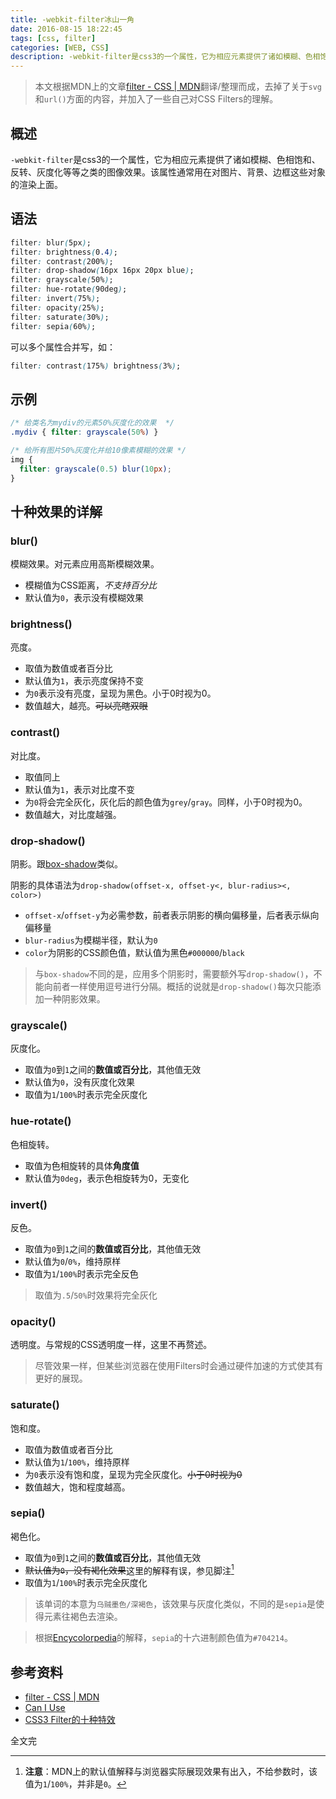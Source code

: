 ```yaml
---
title: -webkit-filter冰山一角
date: 2016-08-15 18:22:45
tags: [css, filter]
categories: [WEB, CSS]
description: -webkit-filter是css3的一个属性，它为相应元素提供了诸如模糊、色相饱和、反转、灰度化等等之类的图像效果。该属性通常用在对图片、背景、边框这些对象的渲染上面。
---
```



> 本文根据MDN上的文章[filter - CSS | MDN](https://developer.mozilla.org/en-US/docs/Web/CSS/filter)翻译/整理而成，去掉了关于`svg`和`url()`方面的内容，并加入了一些自己对CSS Filters的理解。

## 概述

`-webkit-filter`是css3的一个属性，它为相应元素提供了诸如模糊、色相饱和、反转、灰度化等等之类的图像效果。该属性通常用在对图片、背景、边框这些对象的渲染上面。

## 语法

```css
filter: blur(5px);
filter: brightness(0.4);
filter: contrast(200%);
filter: drop-shadow(16px 16px 20px blue);
filter: grayscale(50%);
filter: hue-rotate(90deg);
filter: invert(75%);
filter: opacity(25%);
filter: saturate(30%);
filter: sepia(60%);
```

可以多个属性合并写，如：
```css
filter: contrast(175%) brightness(3%);
```

## 示例

```css
/* 给类名为mydiv的元素50%灰度化的效果  */
.mydiv { filter: grayscale(50%) }

/* 给所有图片50%灰度化并给10像素模糊的效果 */
img {
  filter: grayscale(0.5) blur(10px);
}
```

## 十种效果的详解

### blur()

模糊效果。对元素应用高斯模糊效果。

- 模糊值为CSS距离，*不支持百分比*
- 默认值为`0`，表示没有模糊效果

### brightness()

亮度。

- 取值为数值或者百分比
- 默认值为`1`，表示亮度保持不变
- 为`0`表示没有亮度，呈现为黑色。小于0时视为0。
- 数值越大，越亮。~~可以亮瞎双眼~~

### contrast()

对比度。

- 取值同上
- 默认值为`1`，表示对比度不变
- 为`0`将会完全灰化，灰化后的颜色值为`grey`/`gray`。同样，小于0时视为0。
- 数值越大，对比度越强。

### drop-shadow()

阴影。跟[box-shadow](https://developer.mozilla.org/en-US/docs/Web/CSS/box-shadow)类似。

阴影的具体语法为`drop-shadow(offset-x, offset-y<, blur-radius><, color>)`

- `offset-x`/`offset-y`为必需参数，前者表示阴影的横向偏移量，后者表示纵向偏移量
- `blur-radius`为模糊半径，默认为`0`
- `color`为阴影的CSS颜色值，默认值为黑色`#000000`/`black`

> 与`box-shadow`不同的是，应用多个阴影时，需要额外写`drop-shadow()`，不能向前者一样使用逗号进行分隔。概括的说就是`drop-shadow()`每次只能添加一种阴影效果。

### grayscale()

灰度化。

- 取值为`0`到`1`之间的**数值或百分比**，其他值无效
- 默认值为`0`，没有灰度化效果
- 取值为`1`/`100%`时表示完全灰度化

### hue-rotate()

色相旋转。

- 取值为色相旋转的具体**角度值**
- 默认值为`0deg`，表示色相旋转为0，无变化

### invert()

反色。

- 取值为`0`到`1`之间的**数值或百分比**，其他值无效
- 默认值为`0`/`0%`，维持原样
- 取值为`1`/`100%`时表示完全反色

> 取值为`.5`/`50%`时效果将完全灰化

### opacity()

透明度。与常规的CSS透明度一样，这里不再赘述。

> 尽管效果一样，但某些浏览器在使用Filters时会通过硬件加速的方式使其有更好的展现。

### saturate()

饱和度。

- 取值为数值或者百分比
- 默认值为`1`/`100%`，维持原样
- 为`0`表示没有饱和度，呈现为完全灰度化。~~小于0时视为0~~
- 数值越大，饱和程度越高。

### sepia()

褐色化。

- 取值为`0`到`1`之间的**数值或百分比**，其他值无效
- ~~默认值为`0`，没有褐化效果~~这里的解释有误，参见脚注[^1]
- 取值为`1`/`100%`时表示完全灰度化

[^1]: **注意**：MDN上的默认值解释与浏览器实际展现效果有出入，不给参数时，该值为`1`/`100%`，并非是`0`。

> 该单词的本意为`乌贼墨色/深褐色`，该效果与灰度化类似，不同的是`sepia`是使得元素往褐色去渲染。

> 根据[Encycolorpedia](http://encycolorpedia.com/704214)的解释，`sepia`的十六进制颜色值为`#704214`。

## 参考资料

- [filter - CSS | MDN](https://developer.mozilla.org/en-US/docs/Web/CSS/filter)
- [Can I Use](http://caniuse.com/#feat=css-filters)
- [CSS3 Filter的十种特效](http://www.w3cplus.com/css3/ten-effects-with-css3-filter)

全文完